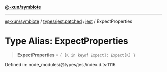 [**@-xun/symbiote**](../../../../../README.md)

***

[@-xun/symbiote](../../../../../README.md) / [types/jest.patched](../../../README.md) / [jest](../README.md) / ExpectProperties

# Type Alias: ExpectProperties

> **ExpectProperties** = `{ [K in keyof Expect]: Expect[K] }`

Defined in: node\_modules/@types/jest/index.d.ts:1116
